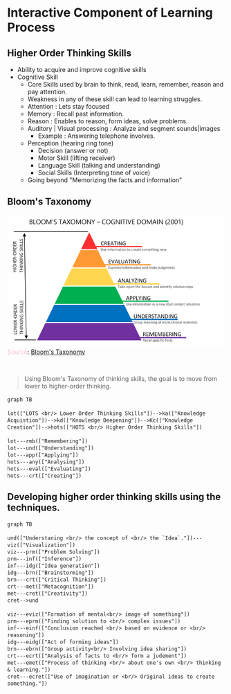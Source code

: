 # Interactive Component of Learning Process

## Higher Order Thinking Skills

- Ability to acquire and improve cognitive skills
-  Cognitive Skill
	-  Core Skills used by brain to think, read, learn, remember, reason and pay attention.
	-  Weakness in any of these skill can lead to learning struggles.
	-  Attention : Lets stay focused
	-  Memory : Recall past information.
	-  Reason : Enables to reason, form ideas, solve problems.
	-  Auditory | Visual processing : Analyze and segment sounds|images
		-  Example : Answering telephone involves.
	-  Perception (hearing ring tone)
		-  Decision (answer or not)
		-  Motor Skill (lifting receiver)
		-  Language Skill (talking and understanding)
		-  Social Skills (Interpreting tone of voice)
	-  Going beyond "Memorizing the facts and information"

## Bloom's Taxonomy

![Bloom's Taxonomy](../../../../../assets/images/Blooms-Taxonomy.png)
<span style="color:pink">Source</span>: <a href="https://educationaltechnology.net/wp-content/uploads/2020/12/Blooms-Taxonomy.png" target="_blank">Bloom's Taxonomy</a>

<br/>

> Using Bloom's Taxonomy of thinking skills, the goal is to move from lower to higher-order thinking.

```mermaid
graph TB

lot(["LOTS <br/> Lower Order Thinking Skills"])-->ka(["Knowledge Acquistion"])-->kd(["Knowledge Deepening"])-->Kc(["Knowledge Creation"])-->hots(["HOTS <br/> Higher Order Thinking Skills"])

lot---rmb(["Remembering"])
lot---und(["Understanding"])
lot---app(["Applying"])
hots---any(["Analysing"])
hots---eval(["Evaluating"])
hots---crt(["Creating"])
```


## Developing higher order thinking skills using the techniques.


```mermaid
graph TB

und(["Understaning <br/> the concept of <br/> the `Idea`."])---viz(["Visualization"])
viz---prm(["Problem Solving"])
prm---inf(["Inference"])
inf---idg(["Idea generation"])
idg---brn(["Brainstorming"])
brn---crt(["Critical Thinking"])
crt---met(["Metacognition"])
met---cret(["Creativity"])
cret-->und

viz---eviz(["Formation of mental<br/> image of something"])
prm---eprm(["Finding solution to <br/> complex issues"])
inf---einf(["Conclusion reached <br/> based on evidence or <br/> reasoning"])
idg---eidg(["Act of forming ideas"])
brn---ebrn(["Group activity<br/> Involving idea sharing"])
crt---ecrt(["Analysis of facts to <br/> form a judement"])
met---emet(["Process of thinking <br/> about one's own <br/> thinking & learning."])
cret---ecret(["Use of imagination or <br/> Original ideas to create something."])
```